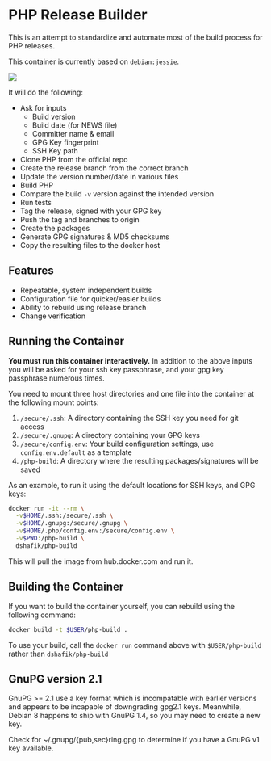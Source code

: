 # PHP Release Builder

This is an attempt to standardize and automate most of the build process for PHP releases.

This container is currently based on `debian:jessie`.

![](php-build.jpg)

It will do the following:

- Ask for inputs
  - Build version
  - Build date (for NEWS file)
  - Committer name & email
  - GPG Key fingerprint
  - SSH Key path
- Clone PHP from the official repo
- Create the release branch from the correct branch
- Update the version number/date in various files
- Build PHP
- Compare the build `-v` version against the intended version
- Run tests
- Tag the release, signed with your GPG key
- Push the tag and branches to origin
- Create the packages
- Generate GPG signatures & MD5 checksums
- Copy the resulting files to the docker host

## Features

- Repeatable, system independent builds
- Configuration file for quicker/easier builds
- Ability to rebuild using release branch
- Change verification

## Running the Container

**You must run this container interactively.** In addition to the above inputs you will be asked for your
ssh key passphrase, and your gpg key passphrase numerous times.

You need to mount three host directories and one file into the container at the following mount points:

1. `/secure/.ssh`: A directory containing the SSH key you need for git access
2. `/secure/.gnupg`: A directory containing your GPG keys
3. `/secure/config.env`: Your build configuration settings, use `config.env.default` as a template
4. `/php-build`: A directory where the resulting packages/signatures will be saved

As an example, to run it using the default locations for SSH keys, and GPG keys:

```sh
docker run -it --rm \
  -v$HOME/.ssh:/secure/.ssh \
  -v$HOME/.gnupg:/secure/.gnupg \
  -v$HOME/.php/config.env:/secure/config.env \
  -v$PWD:/php-build \
  dshafik/php-build
```

This will pull the image from hub.docker.com and run it.

## Building the Container

If you want to build the container yourself, you can rebuild using the following command:

```sh
docker build -t $USER/php-build .
```

To use your build, call the `docker run` command above with `$USER/php-build` rather than `dshafik/php-build`

## GnuPG version 2.1

GnuPG >= 2.1 use a key format which is incompatable with earlier versions
and appears to be incapable of downgrading gpg2.1 keys.
Meanwhile, Debian 8 happens to ship with GnuPG 1.4,
so you may need to create a new key.

Check for ~/.gnupg/{pub,sec}ring.gpg to determine if
you have a GnuPG v1 key available.
